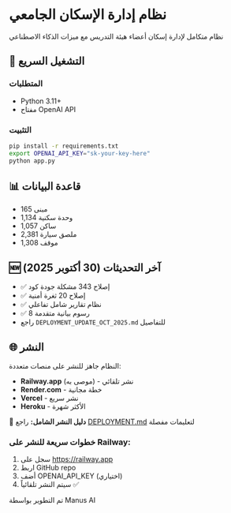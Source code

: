 # نظام إدارة الإسكان الجامعي

نظام متكامل لإدارة إسكان أعضاء هيئة التدريس مع ميزات الذكاء الاصطناعي

## 🚀 التشغيل السريع

### المتطلبات
- Python 3.11+
- مفتاح OpenAI API

### التثبيت
```bash
pip install -r requirements.txt
export OPENAI_API_KEY="sk-your-key-here"
python app.py
```

## 📊 قاعدة البيانات
- 165 مبنى
- 1,134 وحدة سكنية
- 1,057 ساكن
- 2,381 ملصق سيارة
- 1,308 موقف

## 🆕 آخر التحديثات (30 أكتوبر 2025)
- ✅ إصلاح 343 مشكلة جودة كود
- ✅ إصلاح 20 ثغرة أمنية
- ✅ نظام تقارير شامل تفاعلي
- ✅ 8 رسوم بيانية متقدمة
- راجع `DEPLOYMENT_UPDATE_OCT_2025.md` للتفاصيل

## 🌐 النشر
النظام جاهز للنشر على منصات متعددة:
- **Railway.app** (موصى به) - نشر تلقائي
- **Render.com** - خطة مجانية
- **Vercel** - نشر سريع
- **Heroku** - الأكثر شهرة

📖 **دليل النشر الشامل:** راجع [DEPLOYMENT.md](DEPLOYMENT.md) لتعليمات مفصلة

### خطوات سريعة للنشر على Railway:
1. سجل على https://railway.app
2. اربط GitHub repo
3. أضف OPENAI_API_KEY (اختياري)
4. سيتم النشر تلقائياً ✅

تم التطوير بواسطة Manus AI

